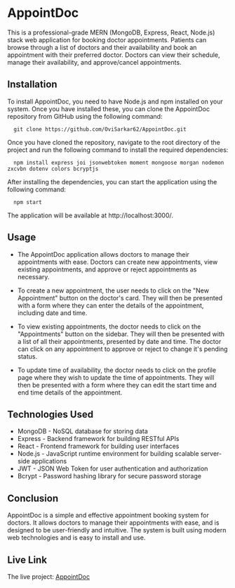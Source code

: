 # AppointDoc

This is a professional-grade MERN (MongoDB, Express, React, Node.js) stack web application for booking doctor appointments. Patients can browse through a list of doctors and their availability and book an appointment with their preferred doctor. Doctors can view their schedule, manage their availability, and approve/cancel appointments.

## Installation

To install AppointDoc, you need to have Node.js and npm installed on your system. Once you have installed these, you can clone the AppointDoc repository from GitHub using the following command:

      git clone https://github.com/OviSarkar62/AppointDoc.git
      
Once you have cloned the repository, navigate to the root directory of the project and run the following command to install the required dependencies:

      npm install express joi jsonwebtoken moment mongoose morgan nodemon zxcvbn dotenv colors bcryptjs
     
 After installing the dependencies, you can start the application using the following command:
 
      npm start

The application will be available at http://localhost:3000/.


## Usage

- The AppointDoc application allows doctors to manage their appointments with ease. Doctors can create new appointments, view existing appointments, and approve or reject appointments as necessary.

- To create a new appointment, the user needs to click on the "New Appointment" button on the doctor's card. They will then be presented with a form where they can enter the details of the appointment, including date and time.

- To view existing appointments, the doctor needs to click on the "Appointments" button on the sidebar. They will then be presented with a list of all their appointments, presented by date and time. The doctor can click on any appointment to approve or reject to change it's pending status.

- To update time of availability, the doctor needs to click on the profile page where they wish to update the time of appointments. They will then be presented with a form where they can edit the start time and end time details of the appointment.

## Technologies Used

- MongoDB - NoSQL database for storing data
- Express - Backend framework for building RESTful APIs
- React - Frontend framework for building user interfaces
- Node.js - JavaScript runtime environment for building scalable server-side applications
- JWT - JSON Web Token for user authentication and authorization
- Bcrypt - Password hashing library for secure password storage

## Conclusion

AppointDoc is a simple and effective appointment booking system for doctors. It allows doctors to manage their appointments with ease, and is designed to be user-friendly and intuitive. The system is built using modern web technologies and is easy to install and use.

## Live Link

The live project: [AppointDoc](https://appointdoc.onrender.com)
